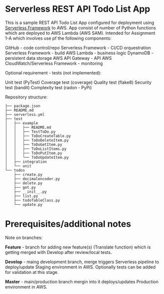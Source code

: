 # Serverless REST API Todo List App

This is a sample REST API Todo List App configured for deployment using [Serverless Framework](https://www.serverless.com/) to AWS. App consist of number of Python functions which are deployed to AWS Lambda (AWS SAM). Intended for Assignment 1-A which involves use pf the following components:

GitHub - code control/repo
Serverless Framework - CI/CD orquestration
Serverless Framework - build
AWS Lambda - business logic
DynamoDB - persistent data storage
AWS API Gateway - API
AWS CloudWatch/Serverless Framework - monitoring

Optional requirement - tests (not implemented):

Unit test (PyTest)
Coverage test (coverage)
Quality test (flake8)
Security test (bandit)
Complexity test (radon - PyPi)

Repository structure:

```
├── package.json
├── README.md
├── serverless.yml
├── test
│   ├── example
│   │   ├── README.md
│   │   ├── TestToDo.py
│   │   ├── ToDoCreateTable.py
│   │   ├── ToDoDeleteItem.py
│   │   ├── ToDoGetItem.py
│   │   ├── ToDoListItems.py
│   │   ├── ToDoPutItem.py
│   │   └── ToDoUpdateItem.py
│   ├── integration
│   └── unit
└── todos
    ├── create.py
    ├── decimalencoder.py
    ├── delete.py
    ├── get.py
    ├── __init__.py
    ├── list.py
    ├── todoTableClass.py
    └── update.py
```

# Prerequisites/additional notes

Note on branches:

**Feature** - branch for adding new feature(s) (Translate function) which is getting merged with Develop after review/local tests.

**Develop** - maing development branch, merge triggers Serverless pipeline to deploy/update Staging environment in AWS. Optionally tests can be added for validation at this stage.

**Master** - main/production branch mergin into it deploys/updates Production environment in AWS.
